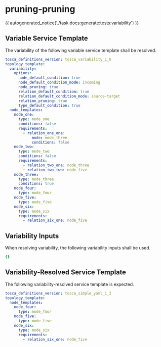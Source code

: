 # pruning-pruning

{{ autogenerated_notice('./task docs:generate:tests:variability') }}


## Variable Service Template

The variability of the following variable service template shall be resolved.

```yaml linenums="1"
tosca_definitions_version: tosca_variability_1_0
topology_template:
  variability:
    options:
      node_default_condition: true
      node_default_condition_mode: incoming
      node_pruning: true
      relation_default_condition: true
      relation_default_condition_mode: source-target
      relation_pruning: true
      type_default_condition: true
  node_templates:
    node_one:
      type: node_one
      conditions: false
      requirements:
        - relation_one_one:
            node: node_three
            conditions: false
    node_two:
      type: node_two
      conditions: false
      requirements:
        - relation_two_one: node_three
        - relation_two_two: node_five
    node_three:
      type: node_three
      conditions: true
    node_four:
      type: node_four
    node_five:
      type: node_five
    node_six:
      type: node_six
      requirements:
        - relation_six_one: node_five
```

## Variability Inputs

When resolving variability, the following variability inputs shall be used.

```yaml linenums="1"
{}
```



## Variability-Resolved Service Template

The following variability-resolved service template is expected.

```yaml linenums="1"
tosca_definitions_version: tosca_simple_yaml_1_3
topology_template:
  node_templates:
    node_four:
      type: node_four
    node_five:
      type: node_five
    node_six:
      type: node_six
      requirements:
        - relation_six_one: node_five
```

